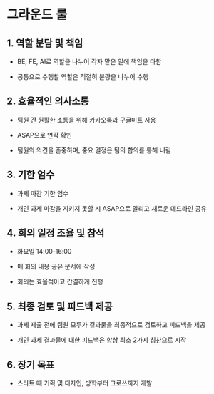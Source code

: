 # 그라운드 룰

## 1. 역할 분담 및 책임
- BE, FE, AI로 역할을 나누어 각자 맡은 일에 책임을 다함

- 공통으로 수행할 역할은 적절히 분량을 나누어 수행

## 2. 효율적인 의사소통
- 팀원 간 원활한 소통을 위해 카카오톡과 구글미트 사용

- ASAP으로 연락 확인

- 팀원의 의견을 존중하며, 중요 결정은 팀의 합의를 통해 내림

## 3. 기한 엄수
- 과제 마감 기한 엄수

- 개인 과제 마감을 지키지 못할 시 ASAP으로 알리고 새로운 데드라인 공유

## 4. 회의 일정 조율 및 참석
- 화요일 14:00-16:00

- 매 회의 내용 공유 문서에 작성

- 회의는 효율적이고 간결하게 진행

## 5. 최종 검토 및 피드백 제공
- 과제 제출 전에 팀원 모두가 결과물을 최종적으로 검토하고 피드백을 제공

- 개인 과제 결과물에 대한 피드백은 항상 최소 2가지 칭찬으로 시작

## 6. 장기 목표
- 스타트 때 기획 및 디자인, 방학부터 그로쓰까지 개발
